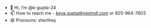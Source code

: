- 👋 Hi, I’m @k-gupta-24
- 📫 How to reach me - keya.gupta@nextroll.com or 925-964-7603
- 😄 Pronouns: she/they

<!---
k-gupta-24/k-gupta-24 is a ✨ special ✨ repository because its `README.md` (this file) appears on your GitHub profile.
You can click the Preview link to take a look at your changes.
--->
